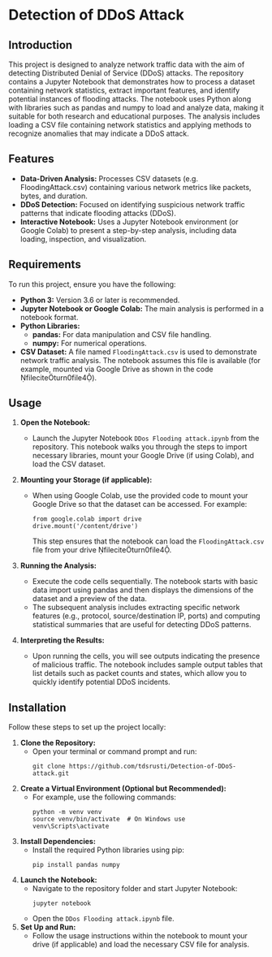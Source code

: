 
# Detection of DDoS Attack

## Introduction

This project is designed to analyze network traffic data with the aim of detecting Distributed Denial of Service (DDoS) attacks. The repository contains a Jupyter Notebook that demonstrates how to process a dataset containing network statistics, extract important features, and identify potential instances of flooding attacks. The notebook uses Python along with libraries such as pandas and numpy to load and analyze data, making it suitable for both research and educational purposes. The analysis includes loading a CSV file containing network statistics and applying methods to recognize anomalies that may indicate a DDoS attack.

## Features

- **Data-Driven Analysis:** Processes CSV datasets (e.g. FloodingAttack.csv) containing various network metrics like packets, bytes, and duration.
- **DDoS Detection:** Focused on identifying suspicious network traffic patterns that indicate flooding attacks (DDoS).
- **Interactive Notebook:** Uses a Jupyter Notebook environment (or Google Colab) to present a step-by-step analysis, including data loading, inspection, and visualization.

## Requirements

To run this project, ensure you have the following:
- **Python 3:** Version 3.6 or later is recommended.
- **Jupyter Notebook or Google Colab:** The main analysis is performed in a notebook format.
- **Python Libraries:**
  - **pandas:** For data manipulation and CSV file handling.
  - **numpy:** For numerical operations.
- **CSV Dataset:** A file named `FloodingAttack.csv` is used to demonstrate network traffic analysis. The notebook assumes this file is available (for example, mounted via Google Drive as shown in the code fileciteturn0file4).

## Usage

1. **Open the Notebook:**
   - Launch the Jupyter Notebook `DDos Flooding attack.ipynb` from the repository. This notebook walks you through the steps to import necessary libraries, mount your Google Drive (if using Colab), and load the CSV dataset.
   
2. **Mounting your Storage (if applicable):**
   - When using Google Colab, use the provided code to mount your Google Drive so that the dataset can be accessed. For example:
     ```
     from google.colab import drive
     drive.mount('/content/drive')
     ```
     This step ensures that the notebook can load the `FloodingAttack.csv` file from your drive fileciteturn0file4.

3. **Running the Analysis:**
   - Execute the code cells sequentially. The notebook starts with basic data import using pandas and then displays the dimensions of the dataset and a preview of the data.
   - The subsequent analysis includes extracting specific network features (e.g., protocol, source/destination IP, ports) and computing statistical summaries that are useful for detecting DDoS patterns.

4. **Interpreting the Results:**
   - Upon running the cells, you will see outputs indicating the presence of malicious traffic. The notebook includes sample output tables that list details such as packet counts and states, which allow you to quickly identify potential DDoS incidents.

## Installation

Follow these steps to set up the project locally:

1. **Clone the Repository:**
   - Open your terminal or command prompt and run:
     ```
     git clone https://github.com/tdsrusti/Detection-of-DDoS-attack.git
     ```
2. **Create a Virtual Environment (Optional but Recommended):**
   - For example, use the following commands:
     ```
     python -m venv venv
     source venv/bin/activate  # On Windows use venv\Scripts\activate
     ```
3. **Install Dependencies:**
   - Install the required Python libraries using pip:
     ```
     pip install pandas numpy
     ```
4. **Launch the Notebook:**
   - Navigate to the repository folder and start Jupyter Notebook:
     ```
     jupyter notebook
     ```
   - Open the `DDos Flooding attack.ipynb` file.
5. **Set Up and Run:**
   - Follow the usage instructions within the notebook to mount your drive (if applicable) and load the necessary CSV file for analysis.
